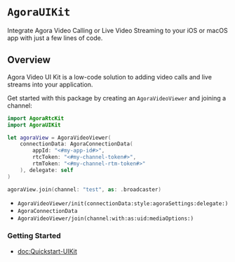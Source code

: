 # ``AgoraUIKit``

Integrate Agora Video Calling or Live Video Streaming to your iOS or macOS app with just a few lines of code.

## Overview

Agora Video UI Kit is a low-code solution to adding video calls and live streams into your application.

Get started with this package by creating an ``AgoraVideoViewer`` and joining a channel:

```swift
import AgoraRtcKit
import AgoraUIKit

let agoraView = AgoraVideoViewer(
    connectionData: AgoraConnectionData(
        appId: "<#my-app-id#>",
        rtcToken: "<#my-channel-token#>",
        rtmToken: "<#my-channel-rtm-token#>"
    ), delegate: self
)

agoraView.join(channel: "test", as: .broadcaster)
```

- ``AgoraVideoViewer/init(connectionData:style:agoraSettings:delegate:)``
- ``AgoraConnectionData``
- ``AgoraVideoViewer/join(channel:with:as:uid:mediaOptions:)``

### Getting Started

- <doc:Quickstart-UIKit>
